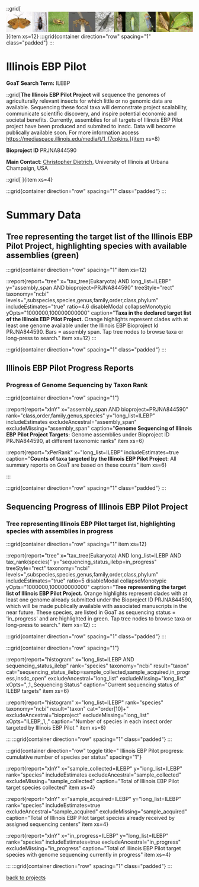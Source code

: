 
::grid[![GoaT](/static/images/ILEBP2.png)]{item xs=12}
:::grid{container direction="row" spacing="1" class="padded"}
:::

# Illinois EBP Pilot
**GoaT Search Term:** ILEBP


::grid[**The Illinois EBP Pilot Project** will sequence the genomes of agriculturally relevant insects for which little or no genomic data are available. Sequencing these focal taxa will demonstrate project scalability, communicate scientific discovery, and inspire potential economic and societal benefits. Currently, assemblies for all targets of Illinois EBP Pilot project have been produced and submited to insdc. Data will become publically available soon.  For more information access https://mediaspace.illinois.edu/media/t/1_f7cpkins.]{item xs=8}

**Bioproject ID** PRJNA844590

**Main Contact**: [Christopher Dietrich](https://experts.illinois.edu/en/persons/christopher-h-dietrich),  University of Illinois at Urbana Champaign, USA

::grid[ ]{item xs=4}


:::grid{container direction="row" spacing="1" class="padded"}
:::

# Summary Data

## Tree representing the target list of the Illinois EBP Pilot Project, highlighting species with available assemblies (green)

:::grid{container direction="row" spacing="1" item xs=12}

::report{report="tree" x="tax_tree(Eukaryota) AND long_list=ILEBP" y="assembly_span AND bioproject=PRJNA844590" treeStyle="rect" taxonomy="ncbi" levels=",subspecies,species,genus,family,order,class,phylum" includeEstimates="true" ratio=4.6 disableModal collapseMonotypic yOpts="1000000,100000000000" caption="**Taxa in the declared target list of the Illinois EBP Pilot Project.** Orange highlights represent clades with at least one genome available under the Illinois EBP Bioproject Id PRJNA844590. Bars = assembly span. Tap tree nodes to browse taxa or long-press to search." item xs=12}
:::

:::grid{container direction="row" spacing="1" class="padded"}
:::



## Illinois EBP Pilot Progress Reports
### Progress of Genome Sequencing by Taxon Rank
:::grid{container direction="row" spacing="1"}

::report{report="xInY" x="assembly_span AND bioproject=PRJNA844590" rank="class,order,family,genus,species" y="long_list=ILEBP" includeEstimates excludeAncestral="assembly_span" excludeMissing="assembly_span" caption="**Genome Sequencing of Illinois EBP Pilot Project Targets:** Genome assemblies under Bioproject ID PRJNA844590, at different taxonomic ranks" item xs=6}

::report{report="xPerRank" x="long_list=ILEBP" includeEstimates=true caption="**Counts of taxa targeted by the Illinois EBP Pilot Project**: All summary reports on GoaT are based on these counts" item xs=6}

:::

:::grid{container direction="row" spacing="1" class="padded"}
:::

## Sequencing Progress of Illinois EBP Pilot Project

### Tree representing Illinois EBP Pilot target list, highlighting species with assemblies in progress

:::grid{container direction="row" spacing="1" item xs=12}

::report{report="tree" x="tax_tree(Eukaryota) AND long_list=ILEBP AND tax_rank(species)" y="sequencing_status_ilebp=in_progress" treeStyle="rect" taxonomy="ncbi" levels=",subspecies,species,genus,family,order,class,phylum" includeEstimates="true" ratio=5 disableModal collapseMonotypic yOpts="1000000,100000000000" caption="**Tree representing the target list of Illinois EBP Pilot Project.** Orange highlights represent clades with at least one genome already submitted under the Bioproject ID PRJNA844590, which will be made publically available with associated manuscripts in the near future. These species, are listed in GoaT as sequencing status = 'in_progress' and are highlighted in green. Tap tree nodes to browse taxa or long-press to search." item xs=12}
:::


:::grid{container direction="row" spacing="1" class="padded"}
:::

:::grid{container direction="row" spacing="1"}

::report{report="histogram" x="long_list=ILEBP AND sequencing_status_ilebp" rank="species" taxonomy="ncbi" result="taxon" cat="sequencing_status_ilebp=sample_collected,sample_acquired,in_progress,insdc_open" excludeAncestral="long_list" excludeMissing="long_list" xOpts=",,1,,Sequencing Status" caption="Current sequencing status of ILEBP targets" item xs=6}

::report{report="histogram" x="long_list=ILEBP" rank="species" taxonomy="ncbi" result="taxon" cat="order[10]+" excludeAncestral="bioproject" excludeMissing="long_list" xOpts="ILEBP,,1,," caption="Number of species in each insect order targeted by Illinois EBP Pilot " item xs=6}

:::
:::grid{container direction="row" spacing="1" class="padded"}
:::


:::grid{container direction="row" toggle title=" Illinois EBP Pilot progress: cumulative number of species per status" spacing="1"}

::report{report="xInY" x="sample_collected=ILEBP" y="long_list=ILEBP" rank="species" includeEstimates excludeAncestral="sample_collected" excludeMissing="sample_collected" caption="Total of Illinois EBP Pilot target species collected" item xs=4}

::report{report="xInY" x="sample_acquired=ILEBP" y="long_list=ILEBP" rank="species" includeEstimates=true excludeAncestral="sample_acquired" excludeMissing="sample_acquired" caption="Total of Illinois EBP Pilot target species already received by assigned sequencing centers" item xs=4}

::report{report="xInY" x="in_progress=ILEBP" y="long_list=ILEBP" rank="species" includeEstimates=true excludeAncestral="in_progress" excludeMissing="in_progress" caption="Total of Illinois EBP Pilot target species with genome sequencing currently in progress" item xs=4}

:::
:::grid{container direction="row" spacing="1" class="padded"}
:::



[back to projects](/projects)
